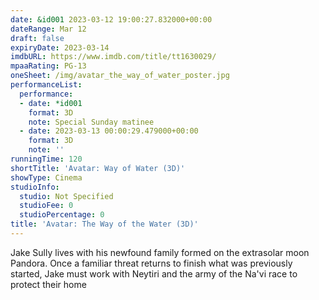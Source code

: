 ```yaml
---
date: &id001 2023-03-12 19:00:27.832000+00:00
dateRange: Mar 12
draft: false
expiryDate: 2023-03-14
imdbURL: https://www.imdb.com/title/tt1630029/
mpaaRating: PG-13
oneSheet: /img/avatar_the_way_of_water_poster.jpg
performanceList:
  performance:
  - date: *id001
    format: 3D
    note: Special Sunday matinee
  - date: 2023-03-13 00:00:29.479000+00:00
    format: 3D
    note: ''
runningTime: 120
shortTitle: 'Avatar: Way of Water (3D)'
showType: Cinema
studioInfo:
  studio: Not Specified
  studioFee: 0
  studioPercentage: 0
title: 'Avatar: The Way of the Water (3D)'
---
```


Jake Sully lives with his newfound family formed on the extrasolar moon Pandora. Once a familiar threat returns to finish what was previously started, Jake must work with Neytiri and the army of the Na'vi race to protect their home